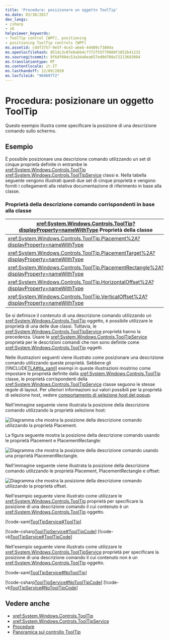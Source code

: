 ```yaml
---
title: 'Procedura: posizionare un oggetto ToolTip'
ms.date: 03/30/2017
dev_langs:
- csharp
- vb
helpviewer_keywords:
- ToolTip control [WPF], positioning
- positioning ToolTip controls [WPF]
ms.assetid: cddf3757-9e5f-4ce3-a6eb-44489cf3804a
ms.openlocfilehash: 851dc3c07e0abb4c7772f55f79900f1852b41232
ms.sourcegitcommit: 9f6df084c53a3da0ea657ed0d708a72213683084
ms.translationtype: MT
ms.contentlocale: it-IT
ms.lasthandoff: 12/09/2020
ms.locfileid: "96969772"
---
```

# <a name="how-to-position-a-tooltip"></a>Procedura: posizionare un oggetto ToolTip
Questo esempio illustra come specificare la posizione di una descrizione comando sullo schermo.  
  
## <a name="example"></a>Esempio  
 È possibile posizionare una descrizione comando utilizzando un set di cinque proprietà definite in entrambe le <xref:System.Windows.Controls.ToolTip> <xref:System.Windows.Controls.ToolTipService> classi e. Nella tabella seguente vengono illustrati questi due set di cinque proprietà e vengono forniti i collegamenti alla relativa documentazione di riferimento in base alla classe.  
  
### <a name="corresponding-tooltip-properties-according-to-class"></a>Proprietà della descrizione comando corrispondenti in base alla classe  
  
|<xref:System.Windows.Controls.ToolTip?displayProperty=nameWithType> Proprietà della classe|<xref:System.Windows.Controls.ToolTipService?displayProperty=nameWithType> Proprietà della classe|  
|--------------------------------------------------------------------------------------------------------------------------------------------------------------|---------------------------------------------------------------------------------------------------------------------------------------------------------------------|  
|<xref:System.Windows.Controls.ToolTip.Placement%2A?displayProperty=nameWithType>|<xref:System.Windows.Controls.ToolTipService.Placement%2A?displayProperty=nameWithType>|  
|<xref:System.Windows.Controls.ToolTip.PlacementTarget%2A?displayProperty=nameWithType>|<xref:System.Windows.Controls.ToolTipService.PlacementTarget%2A?displayProperty=nameWithType>|  
|<xref:System.Windows.Controls.ToolTip.PlacementRectangle%2A?displayProperty=nameWithType>|<xref:System.Windows.Controls.ToolTipService.PlacementRectangle%2A?displayProperty=nameWithType>|  
|<xref:System.Windows.Controls.ToolTip.HorizontalOffset%2A?displayProperty=nameWithType>|<xref:System.Windows.Controls.ToolTipService.HorizontalOffset%2A?displayProperty=nameWithType>|  
|<xref:System.Windows.Controls.ToolTip.VerticalOffset%2A?displayProperty=nameWithType>|<xref:System.Windows.Controls.ToolTipService.VerticalOffset%2A?displayProperty=nameWithType>|  
  
 Se si definisce il contenuto di una descrizione comando utilizzando un <xref:System.Windows.Controls.ToolTip> oggetto, è possibile utilizzare le proprietà di una delle due classi. Tuttavia, le <xref:System.Windows.Controls.ToolTipService> proprietà hanno la precedenza. Usare le <xref:System.Windows.Controls.ToolTipService> proprietà per le descrizioni comandi che non sono definite come <xref:System.Windows.Controls.ToolTip> oggetti.  
  
 Nelle illustrazioni seguenti viene illustrato come posizionare una descrizione comando utilizzando queste proprietà. Sebbene gli [!INCLUDE[TLA#tla_xaml](../../../includes/tlasharptla-xaml-md.md)] esempi in queste illustrazioni mostrino come impostare le proprietà definite dalla <xref:System.Windows.Controls.ToolTip> classe, le proprietà corrispondenti della <xref:System.Windows.Controls.ToolTipService> classe seguono le stesse regole di layout. Per ulteriori informazioni sui valori possibili per la proprietà di selezione host, vedere [comportamento di selezione host del popup](popup-placement-behavior.md).  

 Nell'immagine seguente viene illustrata la posizione della descrizione comando utilizzando la proprietà selezione host:  
  
 ![Diagramma che mostra la posizione della descrizione comando utilizzando la proprietà Placement.](./media/how-to-position-a-tooltip/tooltip-placement-property.png)

 La figura seguente mostra la posizione della descrizione comando usando le proprietà Placement e PlacementRectangle:

 ![Diagramma che mostra la posizione della descrizione comando usando una proprietà PlacementRectangle.](./media/how-to-position-a-tooltip/tooltip-placement-rectangle-property.png)  

 Nell'immagine seguente viene illustrata la posizione della descrizione comando utilizzando le proprietà Placement, PlacementRectangle e offset:
  
 ![Diagramma che mostra la posizione della descrizione comando utilizzando la proprietà offset.](./media/how-to-position-a-tooltip/tooltip-placement-offset-property.png)

 Nell'esempio seguente viene illustrato come utilizzare le <xref:System.Windows.Controls.ToolTip> proprietà per specificare la posizione di una descrizione comando il cui contenuto è un <xref:System.Windows.Controls.ToolTip> oggetto.  
  
 [!code-xaml[ToolTipService#ToolTip](~/samples/snippets/csharp/VS_Snippets_Wpf/ToolTipService/CSharp/Pane1.xaml#tooltip)]  
  
 [!code-csharp[ToolTipService#ToolTipCode](~/samples/snippets/csharp/VS_Snippets_Wpf/ToolTipService/CSharp/Pane1.xaml.cs#tooltipcode)]
 [!code-vb[ToolTipService#ToolTipCode](~/samples/snippets/visualbasic/VS_Snippets_Wpf/ToolTipService/visualbasic/pane1.xaml.vb#tooltipcode)]  
  
 Nell'esempio seguente viene illustrato come utilizzare le <xref:System.Windows.Controls.ToolTipService> proprietà per specificare la posizione di una descrizione comando il cui contenuto non è un <xref:System.Windows.Controls.ToolTip> oggetto.  
  
 [!code-xaml[ToolTipService#NoToolTip](~/samples/snippets/csharp/VS_Snippets_Wpf/ToolTipService/CSharp/Pane1.xaml#notooltip)]  
  
 [!code-csharp[ToolTipService#NoToolTipCode](~/samples/snippets/csharp/VS_Snippets_Wpf/ToolTipService/CSharp/Pane1.xaml.cs#notooltipcode)]
 [!code-vb[ToolTipService#NoToolTipCode](~/samples/snippets/visualbasic/VS_Snippets_Wpf/ToolTipService/visualbasic/pane1.xaml.vb#notooltipcode)]  
  
## <a name="see-also"></a>Vedere anche

- <xref:System.Windows.Controls.ToolTip>
- <xref:System.Windows.Controls.ToolTipService>
- [Procedure](tooltip-how-to-topics.md)
- [Panoramica sul controllo ToolTip](tooltip-overview.md)
